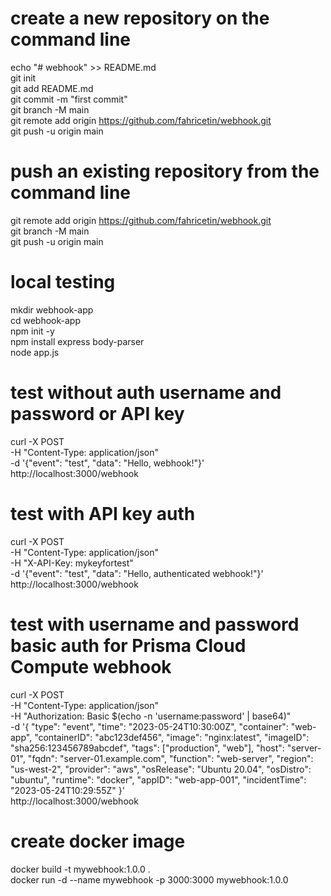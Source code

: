 
# create a new repository on the command line

echo "# webhook" >> README.md  
git init  
git add README.md  
git commit -m "first commit"  
git branch -M main  
git remote add origin https://github.com/fahricetin/webhook.git  
git push -u origin main  

# push an existing repository from the command line
git remote add origin https://github.com/fahricetin/webhook.git  
git branch -M main  
git push -u origin main  

# local testing  
mkdir webhook-app  
cd webhook-app  
npm init -y  
npm install express body-parser  
node app.js  
# test without auth username and password or API key
curl -X POST \
  -H "Content-Type: application/json" \
  -d '{"event": "test", "data": "Hello, webhook!"}' \
  http://localhost:3000/webhook

# test with API key auth
curl -X POST \
  -H "Content-Type: application/json" \
  -H "X-API-Key: mykeyfortest" \
  -d '{"event": "test", "data": "Hello, authenticated webhook!"}' \
  http://localhost:3000/webhook

# test with username and password basic auth for Prisma Cloud Compute webhook
curl -X POST \
  -H "Content-Type: application/json" \
  -H "Authorization: Basic $(echo -n 'username:password' | base64)" \
  -d '{
  "type": "event",
  "time": "2023-05-24T10:30:00Z",
  "container": "web-app",
  "containerID": "abc123def456",
  "image": "nginx:latest",
  "imageID": "sha256:123456789abcdef",
  "tags": ["production", "web"],
  "host": "server-01",
  "fqdn": "server-01.example.com",
  "function": "web-server",
  "region": "us-west-2",
  "provider": "aws",
  "osRelease": "Ubuntu 20.04",
  "osDistro": "ubuntu",
  "runtime": "docker",
  "appID": "web-app-001",
  "incidentTime": "2023-05-24T10:29:55Z"
}' \
  http://localhost:3000/webhook

  # create docker image

  docker build -t mywebhook:1.0.0 .  
  docker run -d --name mywebhook -p 3000:3000 mywebhook:1.0.0
